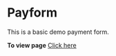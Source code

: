 # Payform
This is a basic demo payment form.

**To view page**  [Click here](https://shuklaji02.github.io/payform/)
